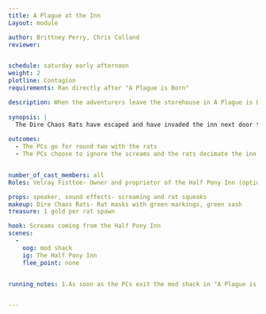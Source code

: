 ```yaml
---
title: A Plague at the Inn
Layout: module

author: Brittney Perry, Chris Colland
reviewer: 


schedule: saturday early afternoon
weight: 2
plotline: Contagion
requirements: Ran directly after "A Plague is Born"

description: When the adventurers leave the storehouse in A Plague is Born, they can hear screams coming from the inn next door. They can choose to investigate or not.
 
synopsis: |
  The Dire Chaos Rats have escaped and have invaded the inn next door to the storehouse. Screams of the patrons can be heard as soon as the adventurers exit the storehouse. This is round two with the rats. If Velray Fisttoe is used, they will be screaming for help when the adventurers exit the storehouse, and will thank the adventurers profusely after they clear out the rats from their inn.
    
outcomes: 
  - The PCs go for round two with the rats
  - The PCs choose to ignore the screams and the rats decimate the inn ("The Plague is Upon You" can be ran)


number_of_cast_members: all
Roles: Velray Fisttoe- Owner and proprietor of the Half Pony Inn (optional), Dire Chaos Rats (approximately 30 spawns)

props: speaker, sound effects- screaming and rat squeaks
makeup: Dire Chaos Rats- Rat masks with green markings, green sash
treasure: 1 gold per rat spawn

hook: Screams coming from the Half Pony Inn
scenes: 
  - 
    oog: mod shack
    ig: The Half Pony Inn
    flee_point: none 


running_notes: 1.As soon as the PCs exit the mod shack in "A Plague is Born", inform them that they can hear panicked screaming coming from the inn directly next door, ask what they do. 2.Infection, Some creatures have the ability to infect helpless victims with material that will turn the person into a version of the creature. Unlike a werewolf or vampire curse, this is only a physical transformation of the victim’s body. Players will be told of specific triggers if necessary. Victims will lose all memory of their former lives, and the player must follow the commands they are given by the Monster Master until the character is slain. The character may then be killed and then given a Life spell and be cured of the infection. If the player dies the spirit may then proceed to the Healers’ Guild to be resurrected as normal. Infection is done just as a Killing Blow, with a count of “I infect you 1, I infect you 2, I infect you 3.”


---
```

